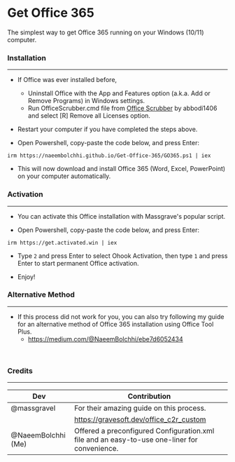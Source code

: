 # Get Office 365
The simplest way to get Office 365 running on your Windows (10/11) computer.

### Installation

---

  - If Office was ever installed before,
    - Uninstall Office with the App and Features option (a.k.a. Add or Remove Programs) in Windows settings.
    - Run OfficeScrubber.cmd file from [Office Scrubber](https://github.com/abbodi1406/WHD/raw/master/scripts/OfficeScrubber_13.zip) by abbodi1406 and select [R] Remove all Licenses option.

  - Restart your computer if you have completed the steps above.

  - Open Powershell, copy-paste the code below, and press Enter:
```
irm https://naeembolchhi.github.io/Get-Office-365/GO365.ps1 | iex
```

  - This will now download and install Office 365 (Word, Excel, PowerPoint) on your computer automatically.

### Activation

---

  - You can activate this Office installation with Massgrave's popular script.

  - Open Powershell, copy-paste the code below, and press Enter:
```
irm https://get.activated.win | iex
```

  - Type `2` and press Enter to select Ohook Activation, then type `1` and press Enter to start permanent Office activation.

  - Enjoy!

### Alternative Method

---

  - If this process did not work for you, you can also try following my guide for an alternative method of Office 365 installation using Office Tool Plus.
    - https://medium.com/@NaeemBolchhi/ebe7d6052434

<br>

###   Credits

---

| **Dev** | **Contribution** |
|---|---|
| @massgravel | For their amazing guide on this process. |
| | https://gravesoft.dev/office_c2r_custom |
| @NaeemBolchhi \(Me\) | Offered a preconfigured Configuration.xml file and an easy-to-use one-liner for convenience. |

